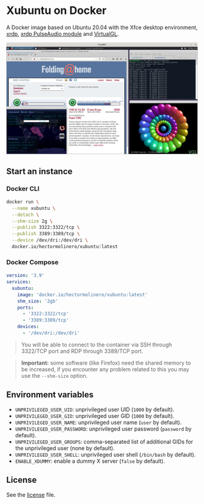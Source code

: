 # Xubuntu on Docker

A Docker image based on Ubuntu 20.04 with the Xfce desktop environment,
[xrdp](https://github.com/neutrinolabs/xrdp),
[xrdp PulseAudio module](https://github.com/neutrinolabs/pulseaudio-module-xrdp) and
[VirtualGL](https://github.com/VirtualGL/virtualgl).

![Preview](img/preview.png)

## Start an instance

### Docker CLI

```sh
docker run \
  --name xubuntu \
  --detach \
  --shm-size 2g \
  --publish 3322:3322/tcp \
  --publish 3389:3389/tcp \
  --device /dev/dri:/dev/dri \
  docker.io/hectormolinero/xubuntu:latest
```

### Docker Compose

```yaml
version: '3.9'
services:
  xubuntu:
    image: 'docker.io/hectormolinero/xubuntu:latest'
    shm_size: '2gb'
    ports:
      - '3322:3322/tcp'
      - '3389:3389/tcp'
    devices:
      - '/dev/dri:/dev/dri'
```

> You will be able to connect to the container via SSH through 3322/TCP port and RDP through 3389/TCP port.

> **Important:** some software (like Firefox) need the shared memory to be increased, if you
encounter any problem related to this you may use the `--shm-size` option.

## Environment variables

* `UNPRIVILEGED_USER_UID`: unprivileged user UID (`1000` by default).
* `UNPRIVILEGED_USER_GID`: unprivileged user GID (`1000` by default).
* `UNPRIVILEGED_USER_NAME`: unprivileged user name (`user` by default).
* `UNPRIVILEGED_USER_PASSWORD`: unprivileged user password (`password` by default).
* `UNPRIVILEGED_USER_GROUPS`: comma-separated list of additional GIDs for the unprivileged user (none by default).
* `UNPRIVILEGED_USER_SHELL`: unprivileged user shell (`/bin/bash` by default).
* `ENABLE_XDUMMY`: enable a dummy X server (`false` by default).

## License

See the [license](LICENSE.md) file.
